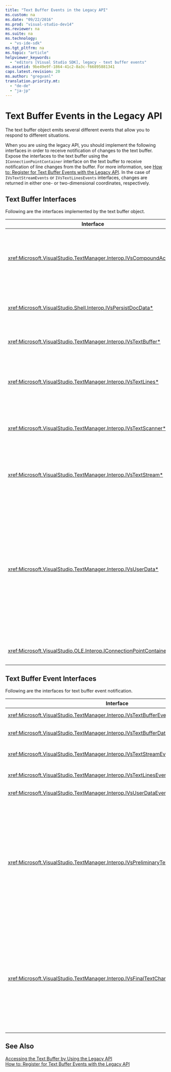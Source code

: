 ```yaml
---
title: "Text Buffer Events in the Legacy API"
ms.custom: na
ms.date: "09/22/2016"
ms.prod: "visual-studio-dev14"
ms.reviewer: na
ms.suite: na
ms.technology: 
  - "vs-ide-sdk"
ms.tgt_pltfrm: na
ms.topic: "article"
helpviewer_keywords: 
  - "editors [Visual Studio SDK], legacy - text buffer events"
ms.assetid: 9be49e9f-1864-41c2-8a3c-f66895881341
caps.latest.revision: 20
ms.author: "gregvanl"
translation.priority.mt: 
  - "de-de"
  - "ja-jp"
---
```

# Text Buffer Events in the Legacy API
The text buffer object emits several different events that allow you to respond to different situations.  
  
 When you are using the legacy API, you should implement the following interfaces in order to receive notification of changes to the text buffer. Expose the interfaces to the text buffer using the `IConnectionPointContainer` interface on the text buffer to receive notification of line changes from the buffer. For more information, see [How to: Register for Text Buffer Events with the Legacy API](../vs140/how-to--register-for-text-buffer-events-with-the-legacy-api.md). In the case of `IVsTextStreamEvents` or `IVsTextLinesEvents` interfaces, changes are returned in either one- or two-dimensional coordinates, respectively.  
  
## Text Buffer Interfaces  
 Following are the interfaces implemented by the text buffer object.  
  
|Interface|Description|  
|---------------|-----------------|  
|<xref:Microsoft.VisualStudio.TextManager.Interop.IVsCompoundAction*>|Enables the creation of compound actions (that is, actions that are grouped in a single undo/redo unit).|  
|<xref:Microsoft.VisualStudio.Shell.Interop.IVsPersistDocData*>|Enables persistence of document data managed by the text buffer.|  
|<xref:Microsoft.VisualStudio.TextManager.Interop.IVsTextBuffer*>|Provides basic services; used by many clients.|  
|<xref:Microsoft.VisualStudio.TextManager.Interop.IVsTextLines*>|Provides read and write capabilities using two-dimensional coordinates. Inherits from `IVsTextBuffer`.|  
|<xref:Microsoft.VisualStudio.TextManager.Interop.IVsTextScanner*>|Provides fast, stream-oriented, sequential access to text in the buffer.|  
|<xref:Microsoft.VisualStudio.TextManager.Interop.IVsTextStream*>|Provides read and write capabilities using one-dimensional coordinates. Inherits from `IVsTextBuffer`.|  
|<xref:Microsoft.VisualStudio.TextManager.Interop.IVsUserData*>|Provides access to a generic collection of properties. The most important property is the name, or moniker, of the buffer. You can store your own random data in the buffer with this interface by creating a GUID and using it as a key.|  
|<xref:Microsoft.VisualStudio.OLE.Interop.IConnectionPointContainer*>|Supports connection points for events.|  
  
## Text Buffer Event Interfaces  
 Following are the interfaces for text buffer event notification.  
  
|Interface|Description|  
|---------------|-----------------|  
|<xref:Microsoft.VisualStudio.TextManager.Interop.IVsTextBufferEvents*>|Notifies clients when a new language service is associated with a text buffer.|  
|<xref:Microsoft.VisualStudio.TextManager.Interop.IVsTextBufferDataEvents*>|Notifies clients when a text buffer is initialized and when changes are made to data in the text buffer.|  
|<xref:Microsoft.VisualStudio.TextManager.Interop.IVsTextStreamEvents*>|Notifies clients of changes to the underlying text buffer in one-dimensional coordinates.|  
|<xref:Microsoft.VisualStudio.TextManager.Interop.IVsTextLinesEvents*>|Notifies clients of changes to the underlying text buffer in two-dimensional coordinates.|  
|<xref:Microsoft.VisualStudio.TextManager.Interop.IVsUserDataEvents*>|Notifies clients of changes to user data.|  
|<xref:Microsoft.VisualStudio.TextManager.Interop.IVsPreliminaryTextChangeCommitEvents*>|Notifies clients of the last commit gesture to trigger the event and provides the range of text changed. The `IVsPreliminaryTextChangeCommitEvents` interface is not fired in response to Undo or Redo commands. Events only fire for buffers that have an undo manager. `IVsPreliminaryTextChangeCommitEvents` is fired prior to other events, such as pretty listing, in order to make sure the other events do not alter the text before the changes are committed. Your VSPackage must monitor either the `IVsPreliminaryTextChangeCommitEvents` interface or the `IVsFinalTextChangeCommitEvents` interface, but not both.|  
|<xref:Microsoft.VisualStudio.TextManager.Interop.IVsFinalTextChangeCommitEvents*>|Notifies clients of the last commit gesture to trigger the event and provides the range of text changed. The `IVsFinalTextChangeCommitEvents` interface is not fired in response to Undo or Redo commands. Events only fire for buffers that have an undo manager. `IVsFinalTextChangeCommitEvents` is intended for use only by language services or other objects that have complete control over editing. Your VSPackage must monitor either the `IVsPreliminaryTextChangeCommitEvents` interface or the `IVsFinalTextChangeCommitEvents` interface, but not both.|  
  
## See Also  
 [Accessing the Text Buffer by Using the Legacy API](../vs140/accessing-the-text-buffer-by-using-the-legacy-api.md)   
 [How to: Register for Text Buffer Events with the Legacy API](../vs140/how-to--register-for-text-buffer-events-with-the-legacy-api.md)